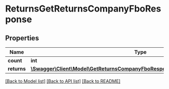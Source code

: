 # ReturnsGetReturnsCompanyFboResponse

## Properties
Name | Type | Description | Notes
------------ | ------------- | ------------- | -------------
**count** | **int** |  | [optional] 
**returns** | [**\Swagger\Client\Model\GetReturnsCompanyFboResponseGetReturnsCompanyItemFbo[]**](GetReturnsCompanyFboResponseGetReturnsCompanyItemFbo.md) |  | [optional] 

[[Back to Model list]](../README.md#documentation-for-models) [[Back to API list]](../README.md#documentation-for-api-endpoints) [[Back to README]](../README.md)


